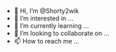 - 👋 Hi, I’m @Shorty2wik
- 👀 I’m interested in ...
- 🌱 I’m currently learning ...
- 💞️ I’m looking to collaborate on ...
- 📫 How to reach me ...

<!---
Shorty2wik/Shorty2wik is a ✨ special ✨ repository because its `README.md` (this file) appears on your GitHub profile.
You can click the Preview link to take a look at your changes.
--->
